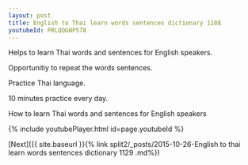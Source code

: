 ```yaml
---
layout: post
title: English to Thai learn words sentences dictionary 1108 
youtubeId: PRLQQGNP578
---
```

 
 
Helps to learn Thai words and sentences for English speakers.

Opportunitiy to repeat the words sentences. 

Practice Thai language. 
 
10 minutes practice every day. 
 
How to learn Thai words and sentences for English speakers 
 
{% include youtubePlayer.html id=page.youtubeId %}
 
 
[Next]({{ site.baseurl }}{% link  split2/_posts/2015-10-26-English to thai learn words sentences dictionary 1129 .md%})
 
